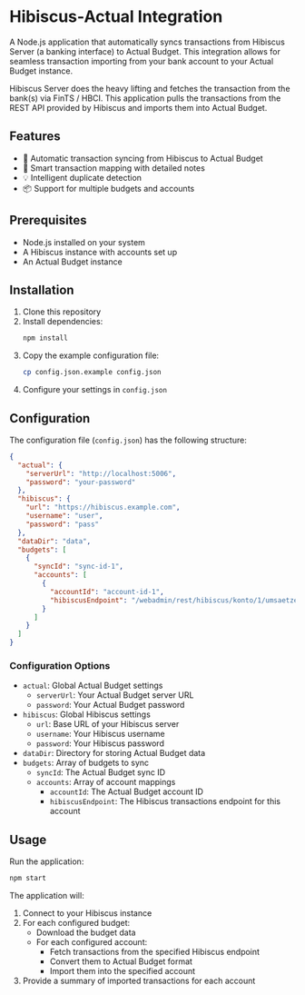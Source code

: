 # Hibiscus-Actual Integration

A Node.js application that automatically syncs transactions from Hibiscus Server (a banking interface) to Actual Budget. This integration allows for seamless transaction importing from your bank account to your Actual Budget instance.

Hibiscus Server does the heavy lifting and fetches the transaction from the bank(s) via FinTS / HBCI. This application pulls the transactions from the REST API provided by Hibiscus and imports them into Actual Budget.

## Features

- 🔄 Automatic transaction syncing from Hibiscus to Actual Budget
- 🎯 Smart transaction mapping with detailed notes
- 💡 Intelligent duplicate detection
- 📦 Support for multiple budgets and accounts

## Prerequisites

- Node.js installed on your system
- A Hibiscus instance with accounts set up
- An Actual Budget instance

## Installation

1. Clone this repository
2. Install dependencies:
   ```bash
   npm install
   ```
3. Copy the example configuration file:
   ```bash
   cp config.json.example config.json
   ```
4. Configure your settings in `config.json`

## Configuration

The configuration file (`config.json`) has the following structure:

```json
{
  "actual": {
    "serverUrl": "http://localhost:5006",
    "password": "your-password"
  },
  "hibiscus": {
    "url": "https://hibiscus.example.com",
    "username": "user",
    "password": "pass"
  },
  "dataDir": "data",
  "budgets": [
    {
      "syncId": "sync-id-1",
      "accounts": [
        {
          "accountId": "account-id-1",
          "hibiscusEndpoint": "/webadmin/rest/hibiscus/konto/1/umsaetze/days/15"
        }
      ]
    }
  ]
}
```

### Configuration Options

- `actual`: Global Actual Budget settings
  - `serverUrl`: Your Actual Budget server URL
  - `password`: Your Actual Budget password
- `hibiscus`: Global Hibiscus settings
  - `url`: Base URL of your Hibiscus server
  - `username`: Your Hibiscus username
  - `password`: Your Hibiscus password
- `dataDir`: Directory for storing Actual Budget data
- `budgets`: Array of budgets to sync
  - `syncId`: The Actual Budget sync ID
  - `accounts`: Array of account mappings
    - `accountId`: The Actual Budget account ID
    - `hibiscusEndpoint`: The Hibiscus transactions endpoint for this account

## Usage

Run the application:

```bash
npm start
```

The application will:

1. Connect to your Hibiscus instance
2. For each configured budget:
   - Download the budget data
   - For each configured account:
     - Fetch transactions from the specified Hibiscus endpoint
     - Convert them to Actual Budget format
     - Import them into the specified account
3. Provide a summary of imported transactions for each account
